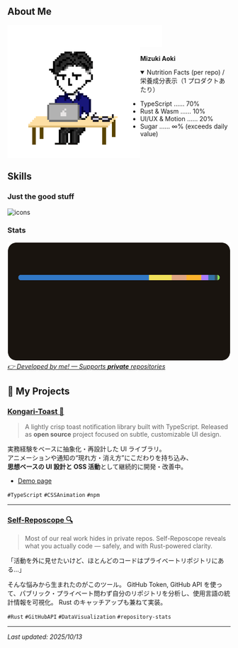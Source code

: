 <!-- # Mizuki Aoki 🍕 -->

## About Me

<picture>
    <source media="(max-width: 700px)" srcset="./assets/New Piskel_Mizuki_PC_500x500.gif" />
    <img src="./assets/New Piskel_Mizuki_PC.gif" alt="me!" width="300" align="left">
</picture>
<img src="./assets/spacer.svg" width="50" height="50" />

<p><strong>Mizuki Aoki</strong></p>

<details open>
  <summary>Nutrition Facts (per repo) / 栄養成分表示（1 プロダクトあたり）</summary>

-   TypeScript …… 70%
-   Rust & Wasm …… 10%
-   UI/UX & Motion …… 20%
-   Sugar …… ∞% (exceeds daily value)

</details>

<br clear="left"/>

<!-- ![I work as a SWE](./assets/I_work_as_a_SWE.svg) <br>
![I work as a SWE](./assets/software_engineer.svg) -->

<!-- プロダクト志向で UI/UX や設計思想にこだわるタイプのエンジニアです。
Web フロントから Rust × WebAssembly のような低レイヤー領域まで、
操作の反応や動きの気持ちよさを重視し、触っていて“直感的に使える”プロダクトを目指しています。

I'm a product-oriented software engineer who loves building thoughtful UI/UX,
designing full-stack architecture, and experimenting with new languages and runtimes like Rust.

**Interests**
`#UI/UX設計` `#Full-stack開発` `#Rust×Web` `#TypeScript` `#SaaS開発`

_Exploring design-driven development, Web performance, and cross-platform product development._ -->

## Skills

### Just the good stuff

![icons](https://skillicons.dev/icons?i=js,ts,react,tailwind,rust,wasm,tauri,docker,figma,apple,debian)

### Stats

<a href="https://github.com/4okimi7uki/self-reposcope"><img src="https://github.com/4okimi7uki/4okimi7uki/blob/main/output/full_languages.svg" alt="stats" />
<br />
<em> 👉 Developed by me! — Supports **private** repositories </em>
</a>

<!-- ### Languages I've worked with (but don't use every day)
![icons](https://skillicons.dev/icons?i=php,python,matlab,latex)

### Frontend

![icons](https://skillicons.dev/icons?i=html,css,wasm,react,tailwind,vite)

### Backend / Frameworks

![icons](https://skillicons.dev/icons?i=nodejs,flask)

### Tools / DevTools

![icons](https://skillicons.dev/icons?i=vscode,docker,git,github,postman)

### Design / UX

![icons](https://skillicons.dev/icons?i=figma)

### OS / Platform

![icons](https://skillicons.dev/icons?i=linux,debian,apple,windows)

### Infra / DevOps

![icons](https://skillicons.dev/icons?i=aws,nginx) -->

## 🚀 My Projects

### [Kongari-Toast 🍞](https://github.com/4okimi7uki/kongari-toast)

> A lightly crisp toast notification library built with TypeScript.
> Released as **open source** project focused on subtle, customizable UI design.

実務経験をベースに抽象化・再設計した UI ライブラリ。  
アニメーションや通知の“現れ方・消え方”にこだわりを持ち込み、  
**思想ベースの UI 設計と OSS 活動**として継続的に開発・改善中。

-   [Demo page](https://4okimi7uki.github.io/kongari-toast/)

`#TypeScript` `#CSSAnimation` `#npm`

---

<!--
### [shutdown-watcher（WIP）](https://github.com/4okimi7uki/shutdown-watcher)

> A tiny Rust daemon that listens for SIGINT/SIGTERM and performs safe shutdown routines.
> Inspired by the need for end-of-day actions (like time-tracking) on desktop shutdown.

Rust による低レイヤー処理を学ぶために作成中。
クロスプラットフォーム（Mac/Windows）で動作し、
シャットダウンをトリガーに勤怠処理などを行う補助ツールを想定。

`#Rust` `#tokio` `#signal_handling` `#system_programming` -->

### [Self-Reposcope 🔍](https://github.com/4okimi7uki/self-reposcope)

> Most of our real work hides in private repos.
> Self-Reposcope reveals what you actually code — safely, and with Rust-powered clarity.

「活動を外に見せたいけど、ほとんどのコードはプライベートリポジトリにある...」

そんな悩みから生まれたのがこのツール。
GitHub Token, GitHub API を使って、パブリック・プライベート問わず自分のリポジトリを分析し、使用言語の統計情報を可視化。
Rust のキャッチアップも兼ねて実装。

`#Rust` `#GitHubAPI` `#DataVisualization` `#repository-stats`

<!--
## Currently Exploring

-   Rust × WASM によるフロントエンド閉域での UX 向上・画像圧縮などのパフォーマンス設計
    _Improving UX and performance via Rust × WASM, such as frontend-side image compression_

-   React × Vite × Tailwind による UI/UX 構築
    _Building modern UI/UX with React, Vite, and Tailwind CSS_

-   DevContainer / Docker / GitHub Actions による開発体験・デプロイ最適化
    _Optimizing DX and CI/CD using DevContainer, Docker, and GitHub Actions_

-   マイクロサービス間の認証（IdP, JWT, セッション管理）
    _Authentication across microservices (IdP, JWT, session management)_

-->

---

_Last updated: 2025/10/13_
